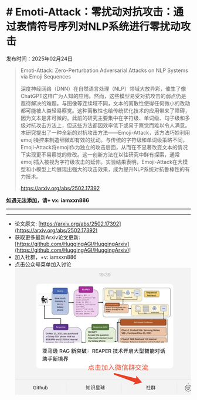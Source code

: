 # # Emoti-Attack：零扰动对抗攻击：通过表情符号序列对NLP系统进行零扰动攻击
发布时间：2025年02月24日


> Emoti-Attack: Zero-Perturbation Adversarial Attacks on NLP Systems via Emoji Sequences
>
> 深度神经网络（DNN）在自然语言处理（NLP）领域大放异彩，催生了像ChatGPT这样广为人知的应用。然而，这些模型易受对抗攻击的弱点仍是亟待解决的难题。与图像等连续域不同，文本的离散性使得任何微小的改动都可能被人类轻易察觉。这种离散性也给传统优化技术的应用带来了障碍，因为文本是非可微的。此前的研究主要集中在字符级、单词级、句子级和多级对抗攻击方法上，但这些方法都因效率低下或易于察觉而难以令人满意。
    本研究提出了一种全新的对抗攻击方法——Emoji-Attack，该方法巧妙利用emoji操控来制造细微却有效的扰动。与传统的字符级和单词级策略不同，Emoji-Attack将emoji作为独立的攻击层面，从而在不显著改变文本的情况下实现更不易察觉的修改。这一创新方法在以往研究中鲜有探索，通常emoji插入被视为字符级攻击的延伸。实验结果表明，Emoji-Attack在大模型和小模型上均展现出强大的攻击效果，成为提升NLP系统对抗鲁棒性的有力技术。
>
> https://arxiv.org/abs/2502.17392

**如遇无法添加，请+ vx: iamxxn886**
<hr />


<hr />

- 论文原文: [https://arxiv.org/abs/2502.17392](https://arxiv.org/abs/2502.17392)
- 获取更多最新Arxiv论文更新: [https://github.com/HuggingAGI/HuggingArxiv](https://github.com/HuggingAGI/HuggingArxiv)!
- 加入社群，+v: iamxxn886
- 点击公众号菜单加入讨论
![](https://raw.githubusercontent.com/HuggingAGI/wx_assets/main/2024/07/31/1722434818326-94339e92-22f1-4472-9d27-fed232f70b5d.jpeg)